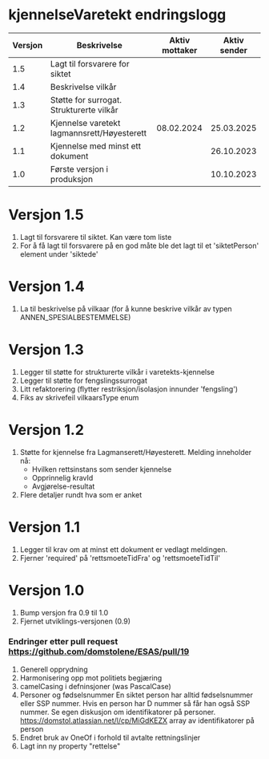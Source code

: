 # kjennelseVaretekt endringslogg
| Versjon | Beskrivelse                                 | Aktiv mottaker | Aktiv sender |
|---------|---------------------------------------------|----------------|--------------|
| 1.5     | Lagt til forsvarere for siktet              |                |              |
| 1.4     | Beskrivelse vilkår                          |                |              |
| 1.3     | Støtte for surrogat. Strukturerte vilkår    |                |              | 
| 1.2     | Kjennelse varetekt lagmannsrett/Høyesterett | 08.02.2024     | 25.03.2025   | 
| 1.1     | Kjennelse med minst ett dokument            |                | 26.10.2023   | 
| 1.0     | Første versjon i produksjon                 |                | 10.10.2023   | 

# Versjon 1.5
1. Lagt til forsvarere til siktet. Kan være tom liste
2. For å få lagt til forsvarere på en god måte ble det lagt til et 'siktetPerson' element under 'siktede'

# Versjon 1.4

1. La til beskrivelse på vilkaar (for å kunne beskrive vilkår av typen ANNEN_SPESIALBESTEMMELSE)

# Versjon 1.3
1. Legger til støtte for strukturerte vilkår i varetekts-kjennelse
2. Legger til støtte for fengslingssurrogat
3. Litt refaktorering (flytter restriksjon/isolasjon innunder 'fengsling')
4. Fiks av skrivefeil vilkaarsType enum

# Versjon 1.2
1. Støtte for kjennelse fra Lagmanserett/Høyesterett. Melding inneholder nå:
   * Hvilken rettsinstans som sender kjennelse
   * Opprinnelig kravId
   * Avgjørelse-resultat
2. Flere detaljer rundt hva som er anket

# Versjon 1.1
1. Legger til krav om at minst ett dokument er vedlagt meldingen.
2. Fjerner 'required' på 'rettsmoeteTidFra' og 'rettsmoeteTidTil'

# Versjon 1.0
1. Bump versjon fra 0.9 til 1.0
2. Fjernet utviklings-versjonen (0.9)

### Endringer etter pull request https://github.com/domstolene/ESAS/pull/19
1. Generell opprydning
2. Harmonisering opp mot politiets begjæring
3. camelCasing i defninsjoner (was PascalCase)
4. Personer og fødselsnummer
   En siktet person har alltid fødselsnummer eller SSP nummer.
   Hvis en person har D nummer så får han også SSP nummer.
   Se egen diskusjon om identifikatorer på personer.
   https://domstol.atlassian.net/l/cp/MiGdKEZX
   array av identifikatorer på person
5. Endret bruk av OneOf i forhold til avtalte rettningslinjer
6. Lagt inn ny property "rettelse"




